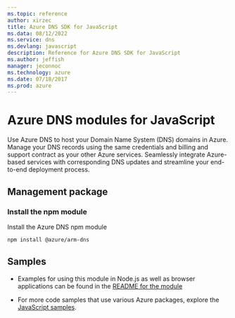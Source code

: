 ```yaml
---
ms.topic: reference
author: xirzec
title: Azure DNS SDK for JavaScript
ms.data: 08/12/2022
ms.service: dns
ms.devlang: javascript
description: Reference for Azure DNS SDK for JavaScript
ms.author: jeffish
manager: jeconnoc
ms.technology: azure
ms.date: 07/18/2017
ms.prod: azure
---
```

# Azure DNS modules for JavaScript

Use Azure DNS to host your Domain Name System (DNS) domains in Azure. Manage your DNS records using the same credentials and billing and support contract as your other Azure services. Seamlessly integrate Azure-based services with corresponding DNS updates and streamline your end-to-end deployment process.

## Management package

### Install the npm module

Install the Azure DNS npm module

```bash
npm install @azure/arm-dns
```

## Samples

* Examples for using this module in Node.js as well as browser applications can be found in the [README for the module](https://www.npmjs.com/package/@azure/arm-dns)

* For more code samples that use various Azure packages, explore the [JavaScript samples](https://docs.microsoft.com/samples/browse/?languages=javascript).